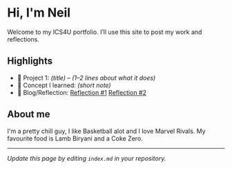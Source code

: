 # Hi, I'm Neil
Welcome to my ICS4U portfolio. I’ll use this site to post my work and reflections.

## Highlights
- 🔧 Project 1: *(title)* – *(1–2 lines about what it does)*
- 🧠 Concept I learned: *(short note)*
- 📝 Blog/Reflection: [Reflection #1](./posts/first_reflection.md)
[Reflection #2](./posts/second_reflection.md)
## About me
I'm a pretty chill guy, I like Basketball alot and I love Marvel Rivals. My favourite food is Lamb Biryani and a Coke Zero. 

---
*Update this page by editing `index.md` in your repository.*
